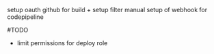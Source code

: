 setup oauth github for build + setup filter
manual setup of webhook for codepipeline

#TODO

- limit permissions for deploy role

